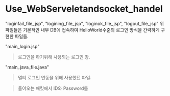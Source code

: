 # Use_WebServeletandsocket_handel

"loginfail_file_jsp", "logining_file_jsp", "loginok_file_jsp", "logout_file_jsp"
위 파일들은 기본적인 내부 DB에 접속하여 HelloWorld수준의 로그인 방식을 간략하게 구현한 파일들.

"main_login.jsp"
>로그인을 하기위해 사용되는 로그인 창.

"main_java_file.java"
>멀티 로그인 연동을 위해 사용했던 파일.

>들어오는 패킷에서 ID와 Password를
